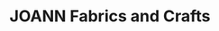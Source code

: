 ---
title: "JOANN Fabrics and Crafts"
url: /shops-at-fox-river/joann-fabrics-and-crafts/
shop: Basteln
---